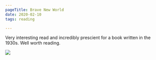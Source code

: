 ```yaml
---
pageTitle: Brave New World
date: 2020-02-10
tags: reading

---
```

Very interesting read and incredibly prescient for a book written in the 1930s. Well worth reading.

![](https://i.gr-assets.com/images/S/compressed.photo.goodreads.com/books/1551151249l/3180338._SY475_.jpg)